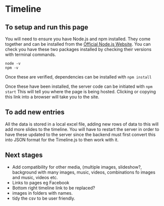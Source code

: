 # Timeline

## To setup and run this page

You will need to ensure you have Node.js and npm installed. They come together and can be installed from the [Official Node.js Website](https://nodejs.org/en/download).
You can check you have these two packages installed by checking their versions with terminal commands.

```
node -v
npm -v
```

Once these are verified, dependencies can be installed with ``npm install``

Once these have been installed, the server code can be initiated with ``npm start``
This will tell you where the page is being hosted. Clicking or copying this link into a browser will take you to the site.

## To add new entries

All the data is stored in a local excel file, adding new rows of data to this will add more slides to the timeline.
You will have to restart the server in order to have these updated to the server since the backend must first convert this into JSON format for the Timeline.js to then work with it.

## Next stages

- Add compatibility for other media, (multiple images, slideshow?, background with many images, music, videos, combinations fo images and music, videos etc.
- Links to pages eg Facebook
- Bottom right timeline link to be replaced?
- images in folders with names.
- tidy the csv to be user friendly.
